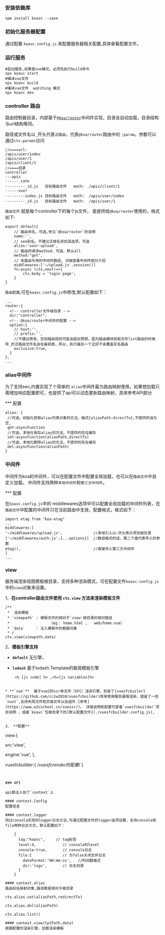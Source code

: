 ### 安装依赖库
```
npm install koavc --save
```
### 初始化服务器配置

通过配置 `koavc.config.js` 来配置服务器相关配置,具体查看配置文件。


### 运行服务
```
#启动服务,如果是vue模式，必须先执行build命令
npx koavc start
#编译vue文件
npx koavc build
#编译vue文件  watching 模式
npx koavc dev
```

### controller  路由
路由控制器目录，内部基于[`@koa/router`](https://github.com/koajs/router)中间件实现，目录会自动加载，目录结构与url结构等同。 

路径或文件名以`_`开头代表`泛路由`，代表`@koa/router`路由中的 `:param`。参数可以通过`ctx.params`访问

```
//====url: 
/apis/user/index
/apis/user/1  
/apis/client/1
//====目录
controller
---apis
------_cate
---------_id.js   目标路由文件   math:  /apis/client/1
------user
---------index.js 目标路由文件   math:  /apis/user/index
---------_id.js   目标路由文件   math:  /apis/user/1    

```

`路由文件` 就是每个controller下的每个js文件， 是提供给`@koa/router`使用的，格式如下:

```
export default{
    // 路由命名，可选,参见`@koa/router`的说明
    name:'',
    // seo别名，不建议泛域名添加该选项，可选
    alias:'user-upload',
    // 路由的请求method，可选，默认all
    method:"get",
    // 本路由专用的中间件数组, 详细查看中间件部分介绍
    middlewares:['~/upload.js',session()]
    fn:async (ctx,next)=>{
        ctx.body = 'login page';
    }
}
```

`路由配置`,可在`koavc.config.js`中修改,默认配置如下：

```
...
router:{
  <!-- controller文件根目录 -->
  dir:"controller",
  <!-- @koa/router中间件的配置 -->
  option:{
    // host:'',
    // prefix:'',
    //不建议修改，否则路由规则可能会超出预想。因为路由模块获取文件list路由的时候 带_的泛路由文件名会在最前面，所以，执行最后一个正好不会覆盖实名路由
    exclusive:true,
  }
},
...
```

### alias中间件

为了支持seo,内置实现了个简单的 `alias`中间件最为路由映射使用，如果想加载只需增加响应配置即可，也提供了api可以动态更新路由映射，具体参考API部分

*** 配置

```
alias: {
 //可选，初始化获取alias列表对象的方法，格式{aliasPath:directTo},不提供的话为空,
 get:asyncFunction
 //可选，本地化保存alias的方法，不提供的存在缓存               
 set:asyncFunction(aliasPath,directTo)   
 //可选，本地化删除alias的方法，不提供的存在缓存
 del:asyncFunction(aliasPath)
}
```


### 中间件
  
  中间件为koa的中间件，可以在配置文件中配置全局加载，也可以在`路由文件`中自定义加载。 中间件支持两种`本地中间件`和`第三方中间件`。

*** 配置

在`koavc.config.js`中的 middlewares选项中可以配置全局加载的中间件列表，在`路由文件`中配置的中间件只在当前路由中生效，配置格式，格式如下：

```
import etag from "koa-etag"
...
middlewares:[
'~/middlewares/upload.js',              //本地引入以~开头表示项目根目录
['~/middlewares/auth.js',{...options}]  //数组格式的话，第二个值代表传入的参数
etag(),                                 //直接传入第三方中间件
]
...
```  


### view
服务端渲染视图模板根目录，支持多种渲染模式，可在配置文件`koavc.config.js`中的`view`对象来设置。  

1、**在controller路由文件使用 `ctx.view` 方法来渲染模板文件**

```
/**
 *	渲染模板
 * `viewpath` : 模板文件的相对于`view`根目录的相对路径
 *					（eg： home.html ,   web/home.vue）
 * `data`     : 注入模板中的数据对象
 * /
ctx.view(viewpath,data)

```

2、**模板引擎支持**
  
  * **`default`** 无引擎，
  * **`lodash`**  基于lodash.Template的极简模板引擎
 
  	```
     <% [js code] %> ,<%=[js variables]%>
   ```

  * **`vue`**  基于vue2的ssr单文件（SFC）渲染引擎，封装了[vuesfcbuiler](https://github.com/cczw2010/vuesfcbuilder)库来使用服务器端渲染，借鉴了一些`nuxt`,支持布局文件和页面文件以及组件.[参考](https://www.w3cschool.cn/vuessr/)。 详细说明和配置可查看`vuesfcbuilder`项目说明 ，或者`koavc`包根目录下的[默认配置文件](./vuesfcbuilder.config.js),


3、 **配置**

```
<!-- 相关engine初始化时传入 -->
view:{
  <!-- 模板文件的默认根目录地址，（vue是在vuesfcbuilder总独立配置的）-->
  src:'view',
  <!-- 渲染引擎 default | lodash | vue ，可自行拓展  -->
  engine:'vue',
},
<!-- vue时有效，参数为vuesfcrender库的配置 -->
vuesfcbuilder:{
  /*vuesfcrender的配置*/
}
    
```
 

### API

api都注入到了`context`上

#### context.Config
配置信息

#### context.logger
同过consola实现的logger日志方法,可通过配置文件的logger选项设置，支持console和file两种日志方式，默认配置如下：

    {
      tag:"koavc",     // tag标签
      level:4,            // consola的level
      console:true,       // console日志
      file:{              // 为false关闭文件日志
        dateFormat:'HH:mm:ss',   //时间戳格式
        dir:'logs',       // 日志目录
      }
    }

#### context.alias
路由别名映射对象,路径都是相对于根目录

ctx.alias.set(aliasPath,redirectTo)

ctx.alias.del(aliasPath)

ctx.alias.list()

#### context.view(tplPath,data)
根据配置的渲染引擎，加载渲染模板






